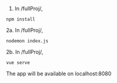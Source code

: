 1. In /fullProj/,

```
npm install
```
2a. In /fullProj/,


```
nodemon index.js
```

2b. In /fullProj/, 


```
vue serve
```

The app will be available on localhost:8080
